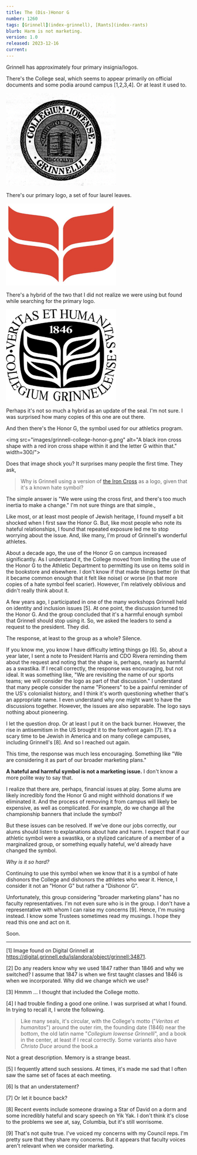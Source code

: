 ```yaml
---
title: The (Dis-)Honor G
number: 1260
tags: [Grinnell](index-grinnell), [Rants](index-rants)
blurb: Harm is not marketing. 
version: 1.0
released: 2023-12-16
current: 
---
```

Grinnell has approximately four primary insignia/logos. 

There's the College seal, which seems to appear primarily on official documents and some podia around campus [1,2,3,4].  Or at least it used to.

<img src="images/grinnell-college-seal.png" alt="A circular seal. At the top, it reads 'COLLEGIUM IOWENSE'. At the bottom, it reads 'Grinnelli'. There's a book at the center. Above the book are the words 'CHRISTO DUCE' in a ribbon shape. Below the book is the year MDCCCXLVII." width=300/>

There's our primary logo, a set of four laurel leaves.

<img src="images/grinnell-college-laurel-leaves.png" alt="Four red curvy shapes, arranged approximately in a two-by-two grid" width=300/>

There's a hybrid of the two that I did not realize we were using but found while searching for the primary logo.  

<img src="images/grinnell-college-logo-veritas.png" alt="The laurel leaves in white on a black oval-like shape, with lines through the upper-right and lower-left leaves. The year 1846 is about the leaves. The words VERITAS ET HUMANITAS are at the top, above the black oval. The words COLLEGIUM GRINNELLENSE are below." width=300/>

Perhaps it's not so much a hybrid as an update of the seal. I'm not sure. I was surprised how many copies of this one are out there.

And then there's the Honor G, the symbol used for our athletics program.

<img src="images/grinnell-college-honor-g.png" alt="A black iron cross shape with a red iron cross shape within it and the letter G within that." width=300/">

Does that image shock you? It surprises many people the first time. They ask,

> Why is Grinnell using a version of [the Iron Cross](https://www.adl.org/resources/hate-symbol/iron-cross) as a logo, given that it's a known hate symbol?

The simple answer is "We were using the cross first, and there's too much inertia to make a change." I'm not sure things are that simple., 

Like most, or at least most people of Jewish heritage, I found myself a bit shocked when I first saw the Honor G. But, like most people who note its hateful relationships, I found that repeated exposure led me to stop worrying about the issue. And, like many, I'm proud of Grinnell's wonderful athletes.

About a decade ago, the use of the Honor G on campus increased significantly. As I understand it, the College moved from limiting the use of the Honor G to the Athletic Department to permitting its use on items sold in the bookstore and elsewhere. I don't know if that made things better (in that it became common enough that it felt like noise) or worse (in that more copies of a hate symbol feel scarier). However, I'm relatively oblivious and didn't really think about it.

A few years ago, I participated in one of the many workshops Grinnell held on identity and inclusion issues [5]. At one point, the discussion turned to the Honor G. And the group concluded that it's a harmful enough symbol that Grinnell should stop using it. So, we asked the leaders to send a request to the president. They did.

The response, at least to the group as a whole? Silence.

If you know me, you know I have difficulty letting things go [6]. So, about a year later, I sent a note to President Harris and CDO Rivera reminding them about the request and noting that the shape is, perhaps, nearly as harmful as a swastika. If I recall correctly, the response was encouraging, but not ideal.  It was something like, "We are revisiting the name of our sports teams; we will consider the logo as part of that discussion." I understand that many people consider the name "Pioneers" to be a painful reminder of the US's colonialist history, and I think it's worth questioning whether that's an appropriate name. I even understand why one might want to have the discussions together. However, the issues are also separable. The logo says nothing about pioneering.

I let the question drop. Or at least I put it on the back burner. However, the rise in antisemitism in the US brought it to the forefront again [7]. It's a scary time to be Jewish in America and on many college campuses, including Grinnell's [8]. And so I reached out again.

This time, the response was much less encouraging. Something like "We are considering it as part of our broader marketing plans."

**A hateful and harmful symbol is not a marketing issue.** I don't know a more polite way to say that.

I realize that there are, perhaps, financial issues at play. Some alums are likely incredibly fond the Honor G and might withhold donations if we eliminated it. And the process of removing it from campus will likely be expensive, as well as complicated. For example, do we change all the championship banners that include the symbol?

But these issues can be resolved. If we've done our jobs correctly, our alums should listen to explanations about hate and harm. I expect that if our athletic symbol were a swastika, or a stylized caricature of a member of a marginalized group, or something equally hateful, we'd already have changed the symbol.

_Why is it so hard?_

Continuing to use this symbol when we know that it is a symbol of hate dishonors the College and dishonors the athletes who wear it. Hence, I consider it not an "Honor G" but rather a "Dishonor G". 

Unfortunately, this group considering "broader marketing plans" has no faculty representatives. I'm not even sure who is in the group. I don't have a representative with whom I can raise my concerns [9]. Hence, I'm musing instead. I know some Trustees sometimes read my musings. I hope they read this one and act on it.

Soon.

---


[1] Image found on Digital Grinnell at <https://digital.grinnell.edu/islandora/object/grinnell:34871>.

[2] Do any readers know why we used 1847 rather than 1846 and why we switched? I assume that 1847 is when we first taught classes and 1846 is when we incorporated. Why did we change which we use?

[3] Hmmm ... I thought that included the College motto.

[4] I had trouble finding a good one online.  I was surprised at what I found. In trying to recall it, I wrote the following.

> Like many seals, it's circular, with the College's motto ("_Veritas et humanitas_") around the outer rim, the founding date (1846) near the bottom, the old latin name "_Collegium Iowense Grinnelli_", and a book in the center, at least if I recal correctly. Some variants also have _Christo Duce_ around the book.a

Not a great description.  Memory is a strange beast.

[5] I fequently attend such sessions. At times, it's made me sad that I often saw the same set of faces at each meeting.

[6] Is that an understatement?

[7] Or let it bounce back?

[8] Recent events include someone drawing a Star of David on a dorm and some incredibly hateful and scary speech on Yik Yak. I don't think it's close to the problems we see at, say, Columbia, but it's still worrisome.

[9] That's not quite true. I've voiced my concerns with my Council reps. I'm pretty sure that they share my concerns. But it appears that faculty voices aren't relevant when we consider marketing.

